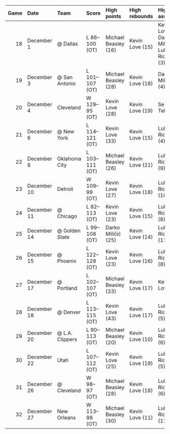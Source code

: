 |   Game | Date        | Team            | Score          | High points          | High rebounds   | High assists                                  | Location Attendance             | Record   |
|-------:|:------------|:----------------|:---------------|:---------------------|:----------------|:----------------------------------------------|:--------------------------------|:---------|
|     18 | December 1  | @ Dallas        | L 86–100 (OT)  | Michael Beasley (16) | Kevin Love (15) | Kevin Love , Darko Miličić , Luke Ridnour (3) | American Airlines Center 19,567 | 4–14     |
|     19 | December 3  | @ San Antonio   | L 101–107 (OT) | Michael Beasley (28) | Kevin Love (18) | Darko Miličić (4)                             | AT&T Center 18,581              | 4–15     |
|     20 | December 4  | Cleveland       | W 129–95 (OT)  | Kevin Love (28)      | Kevin Love (19) | Sebastian Telfair (7)                         | Target Center 14,422            | 5–15     |
|     21 | December 6  | @ New York      | L 114–121 (OT) | Kevin Love (33)      | Kevin Love (15) | Luke Ridnour (4)                              | Madison Square Garden 19,763    | 5–16     |
|     22 | December 8  | Oklahoma City   | L 103–111 (OT) | Michael Beasley (26) | Kevin Love (21) | Luke Ridnour (9)                              | Target Center 13,907            | 5–17     |
|     23 | December 10 | Detroit         | W 109–99 (OT)  | Kevin Love (27)      | Kevin Love (18) | Luke Ridnour (10)                             | Target Center 13,988            | 6–17     |
|     24 | December 11 | @ Chicago       | L 82–113 (OT)  | Kevin Love (23)      | Kevin Love (15) | Luke Ridnour (8)                              | United Center 21,102            | 6–18     |
|     25 | December 14 | @ Golden State  | L 99–108 (OT)  | Darko Miličić (25)   | Kevin Love (14) | Luke Ridnour (11)                             | Oracle Arena 17,615             | 6–19     |
|     26 | December 15 | @ Phoenix       | L 122–128 (OT) | Kevin Love (23)      | Kevin Love (16) | Luke Ridnour (8)                              | US Airways Center 16,977        | 6–20     |
|     27 | December 17 | @ Portland      | L 102–107 (OT) | Michael Beasley (33) | Kevin Love (17) | Kevin Love (4)                                | Rose Garden 20,310              | 6–21     |
|     28 | December 18 | @ Denver        | L 113–115 (OT) | Kevin Love (43)      | Kevin Love (17) | Luke Ridnour (5)                              | Pepsi Center 15,409             | 6–22     |
|     29 | December 20 | @ L.A. Clippers | L 90–113 (OT)  | Michael Beasley (20) | Kevin Love (10) | Luke Ridnour (6)                              | Staples Center 16,053           | 6–23     |
|     30 | December 22 | Utah            | L 107–112 (OT) | Kevin Love (25)      | Kevin Love (19) | Luke Ridnour (5)                              | Target Center 15,809            | 6–24     |
|     31 | December 26 | @ Cleveland     | W 98–97 (OT)   | Michael Beasley (28) | Kevin Love (18) | Luke Ridnour (6)                              | Quicken Loans Arena 20,562      | 7–24     |
|     32 | December 27 | New Orleans     | W 113–98 (OT)  | Michael Beasley (30) | Kevin Love (11) | Luke Ridnour (11)                             | Target Center 11,679            | 8–24     |